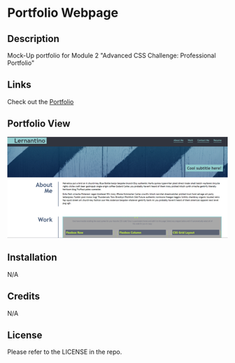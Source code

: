 # Portfolio Webpage

## Description
Mock-Up portfolio for Module 2 "Advanced CSS Challenge: Professional Portfolio"

## Links
Check out the [Portfolio](https://oprokopieva382.github.io/portfolio-bootcamp/)

## Portfolio View
![webpage-screenshot](./assets/images/screenshot.png)


## Installation

N/A

## Credits

N/A

## License

Please refer to the LICENSE in the repo.